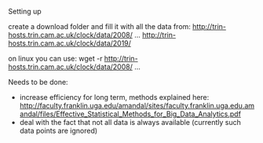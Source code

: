 Setting up

create a download folder and fill it with all the data from:
http://trin-hosts.trin.cam.ac.uk/clock/data/2008/
...
http://trin-hosts.trin.cam.ac.uk/clock/data/2019/

on linux you can use: wget -r http://trin-hosts.trin.cam.ac.uk/clock/data/2008/
...

Needs to be done:
- increase efficiency for long term, methods explained here:
http://faculty.franklin.uga.edu/amandal/sites/faculty.franklin.uga.edu.amandal/files/Effective_Statistical_Methods_for_Big_Data_Analytics.pdf
- deal with the fact that not all data is always available (currently such data points are ignored)